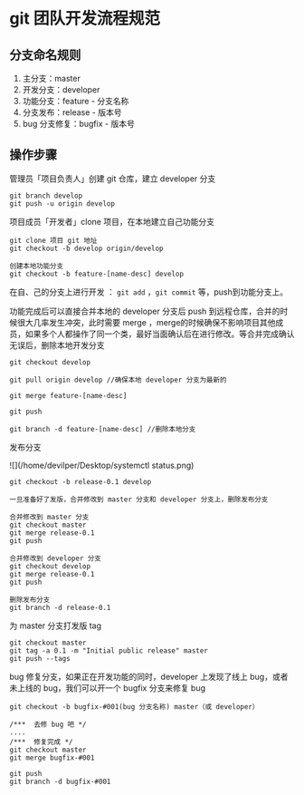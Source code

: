 

# git 团队开发流程规范

## 分支命名规则

1. 主分支：master
2. 开发分支：developer
3. 功能分支：feature - 分支名称
4. 分支发布：release - 版本号
5. bug 分支修复：bugfix - 版本号

## 操作步骤

管理员「项目负责人」创建 git 仓库，建立 developer 分支

```
git branch develop 
git push -u origin develop
```

项目成员「开发者」clone 项目，在本地建立自己功能分支

```
git clone 项目 git 地址 
git checkout -b develop origin/develop

创建本地功能分支
git checkout -b feature-[name-desc] develop
```

在自、己的分支上进行开发 ： `git add` ，`git commit` 等，push到功能分支上。

功能完成后可以直接合并本地的 developer 分支后 push 到远程仓库，合并的时候很大几率发生冲突，此时需要 merge ，merge的时候确保不影响项目其他成员，如果多个人都操作了同一个类，最好当面确认后在进行修改。等合并完成确认无误后，删除本地开发分支

```
git checkout develop 

git pull origin develop //确保本地 developer 分支为最新的

git merge feature-[name-desc] 

git push 

git branch -d feature-[name-desc] //删除本地分支
```

发布分支

![](/home/devilper/Desktop/systemctl status.png)

```
git checkout -b release-0.1 develop

一旦准备好了发版，合并修改到 master 分支和 developer 分支上，删除发布分支

合并修改到 master 分支
git checkout master 
git merge release-0.1 
git push 

合并修改到 developer 分支
git checkout develop 
git merge release-0.1 
git push 

删除发布分支
git branch -d release-0.1
```

为 master 分支打发版 tag

```
git checkout master 
git tag -a 0.1 -m "Initial public release" master 
git push --tags
```

bug 修复分支，如果正在开发功能的同时，developer 上发现了线上 bug，或者未上线的 bug，我们可以开一个 bugfix 分支来修复 bug

```
git checkout -b bugfix-#001(bug 分支名称) master（或 developer）

/***  去修 bug 吧 */
....
/***  修复完成 */
git checkout master  
git merge bugfix-#001 

git push 
git branch -d bugfix-#001
```